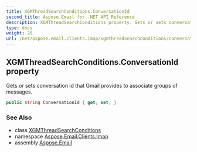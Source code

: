 ```yaml
---
title: XGMThreadSearchConditions.ConversationId
second_title: Aspose.Email for .NET API Reference
description: XGMThreadSearchConditions property. Gets or sets conversation id that Gmail provides to associate groups of messages
type: docs
weight: 20
url: /net/aspose.email.clients.imap/xgmthreadsearchconditions/conversationid/
---
```

## XGMThreadSearchConditions.ConversationId property

Gets or sets conversation id that Gmail provides to associate groups of messages.

```csharp
public string ConversationId { get; set; }
```

### See Also

* class [XGMThreadSearchConditions](../)
* namespace [Aspose.Email.Clients.Imap](../../xgmthreadsearchconditions/)
* assembly [Aspose.Email](../../../)


